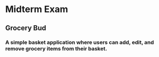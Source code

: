 # Midterm Exam

## Grocery Bud

### A simple basket application where users can add, edit, and remove grocery items from their basket.
